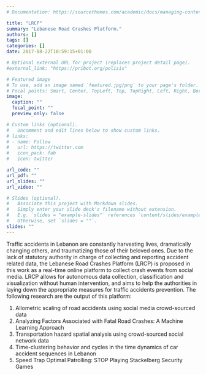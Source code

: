 ```yaml
---
# Documentation: https://sourcethemes.com/academic/docs/managing-content/

title: "LRCP"
summary: "Lebanese Road Crashes Platform."
authors: []
tags: []
categories: []
date: 2017-08-22T10:59:15+01:00

# Optional external URL for project (replaces project detail page).
#external_link: "https://pribot.org/polisis"

# Featured image
# To use, add an image named `featured.jpg/png` to your page's folder.
# Focal points: Smart, Center, TopLeft, Top, TopRight, Left, Right, BottomLeft, Bottom, BottomRight.
image:
  caption: ""
  focal_point: ""
  preview_only: false

# Custom links (optional).
#   Uncomment and edit lines below to show custom links.
# links:
# - name: Follow
#   url: https://twitter.com
#   icon_pack: fab
#   icon: twitter

url_code: ""
url_pdf: ""
url_slides: ""
url_video: ""

# Slides (optional).
#   Associate this project with Markdown slides.
#   Simply enter your slide deck's filename without extension.
#   E.g. `slides = "example-slides"` references `content/slides/example-slides.md`.
#   Otherwise, set `slides = ""`.
slides: ""
---
```


Traffic accidents in Lebanon are constantly harvesting lives, dramatically changing others, and traumatizing those of their beloved ones. Due to the lack of statutory authority in charge of collecting and reporting accident related data, the Lebanese Road Crashes Platform (LRCP) is proposed in this work as a real-time online platform to collect crash events from social media. LRCP allows for autonomous data collection, classification and visualization without human intervention, and aims to help the authorities in laying down the appropriate measures for traffic accidents prevention. The following research are the output of this platform:

1. Allometric scaling of road accidents using social media crowd-sourced data
2. Analyzing Factors Associated with Fatal Road Crashes: A Machine Learning Approach
3. Transportation hazard spatial analysis using crowd-sourced social network data
4. Time-clustering behavior and cycles in the time dynamics of car accident sequences in Lebanon
5. Speed Trap Optimal Patrolling: STOP Playing Stackelberg Security Games
